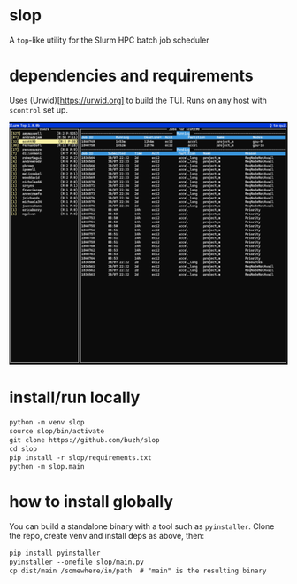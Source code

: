 # slop
A `top`-like utility for the Slurm HPC batch job scheduler

# dependencies and requirements

Uses (Urwid)[https://urwid.org] to build the TUI.
Runs on any host with `scontrol` set up.

![slop screenshot](img/slop_screenshot1.png)

# install/run locally

```
python -m venv slop
source slop/bin/activate
git clone https://github.com/buzh/slop
cd slop
pip install -r slop/requirements.txt
python -m slop.main
```

# how to install globally

You can build a standalone binary with a tool such as `pyinstaller`.
Clone the repo, create venv and install deps as above, then:

```
pip install pyinstaller
pyinstaller --onefile slop/main.py
cp dist/main /somewhere/in/path  # "main" is the resulting binary
```

